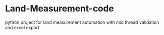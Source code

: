 # Land-Measurement-code
python project for land measurement automation with mid thread validation and excel export
